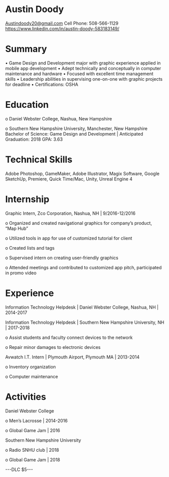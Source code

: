 # Austin Doody

Austindoody20@gmail.com         Cell Phone: 508-566-1129 
https://www.linkedin.com/in/austin-doody-583183149/

# Summary 
•	Game Design and Development major with graphic experience applied in mobile app development
•	Adept technically and conceptually in computer maintenance and hardware
•	Focused with excellent time management skills
•	Leadership abilities in supervising one-on-one with graphic projects for deadline
•	Certifications: OSHA 

# Education 
o	Daniel Webster College, Nashua, New Hampshire

o	Southern New Hampshire University, Manchester, New Hampshire
Bachelor of Science: Game Design and Development | Anticipated Graduation: 2018 
GPA: 3.63

# Technical Skills 
Adobe Photoshop, GameMaker, Adobe Illustrator, Magix Software, Google SketchUp, Premiere, Quick Time/Mac, Unity, Unreal Engine 4

# Internship
Graphic Intern, Zco Corporation, Nashua, NH | 9/2016-12/2016

o	Organized and created navigational graphics for company’s product, “Map Hub”

o	Utilized tools in app for use of customized tutorial for client

o	Created lists and tags

o	Supervised intern on creating user-friendly graphics

o	Attended meetings and contributed to customized app pitch, participated in promo video

# Experience 
Information Technology Helpdesk | Daniel Webster College, Nashua, NH | 2014-2017 

Information Technology Helpdesk | Southern New Hampshire University, NH | 2017-2018

o	Assist students and faculty connect devices to the network

o	Repair minor damages to electronic devices 

Avwatch I.T. Intern | Plymouth Airport, Plymouth MA | 2013-2014 

o	Inventory organization 

o	Computer maintenance 

# Activities 
Daniel Webster College 

o	Men’s Lacrosse | 2014-2016 

o	Global Game Jam | 2016

Southern New Hampshire University

o	Radio SNHU club | 2018

o	Global Game Jam | 2018


---DLC $5---
